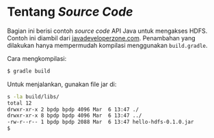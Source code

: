 # Tentang *Source Code*

Bagian ini berisi contoh *source code* API Java untuk mengakses HDFS. Contoh ini diambil dari [javadeveloperzone.com](https://javadeveloperzone.com/hadoop/java-read-write-files-hdfs-example/). Penambahan yang dilakukan hanya mempermudah kompilasi menggunakan `build.gradle`.

Cara mengkompilasi:

```bash
$ gradle build
```

Untuk menjalankan, gunakan file jar di:

```bash
s -la build/libs/
total 12
drwxr-xr-x 2 bpdp bpdp 4096 Mar  6 13:47 ./
drwxr-xr-x 8 bpdp bpdp 4096 Mar  6 13:47 ../
-rw-r--r-- 1 bpdp bpdp 2088 Mar  6 13:47 hello-hdfs-0.1.0.jar
$
```
